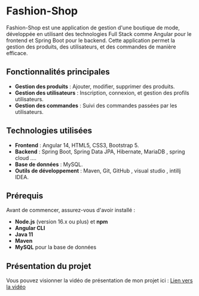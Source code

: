 # Fashion-Shop
Fashion-Shop est une application de gestion d'une boutique de mode, développée en utilisant des technologies Full Stack comme Angular pour le frontend et Spring Boot pour le backend. Cette application permet la gestion des produits, des utilisateurs, et des commandes de manière efficace.

## Fonctionnalités principales

- **Gestion des produits** : Ajouter, modifier, supprimer des produits.
- **Gestion des utilisateurs** : Inscription, connexion, et gestion des profils utilisateurs.
- **Gestion des commandes** : Suivi des commandes passées par les utilisateurs.

## Technologies utilisées

- **Frontend** : Angular 14, HTML5, CSS3, Bootstrap 5.
- **Backend** : Spring Boot, Spring Data JPA, Hibernate, MariaDB , spring cloud ....
- **Base de données** : MySQL.
- **Outils de développement** : Maven, Git, GitHub , visual studio , intillj IDEA.

## Prérequis

Avant de commencer, assurez-vous d'avoir installé :

- **Node.js** (version 16.x ou plus) et **npm**
- **Angular CLI**
- **Java 11**
- **Maven**
- **MySQL**  pour la base de données

## Présentation du projet

Vous pouvez visionner la vidéo de présentation de mon projet ici : 
[Lien vers la vidéo](https://drive.google.com/file/d/1axvgszyIwUTlXWFm8KCA1yJyQt_OoOuh/view?usp=sharing)


